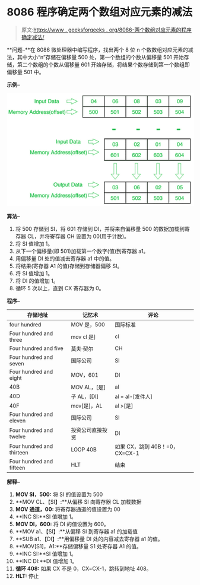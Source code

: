 # 8086 程序确定两个数组对应元素的减法

> 原文:[https://www . geeksforgeeks . org/8086-两个数组对应元素的程序确定减法/](https://www.geeksforgeeks.org/8086-program-to-determine-subtraction-of-corresponding-elements-of-two-arrays/)

**问题–**在 8086 微处理器中编写程序，找出两个 8 位 n 个数数组对应元素的减法，其中大小“n”存储在偏移量 500 处，第一个数组的个数从偏移量 501 开始存储，第二个数组的个数从偏移量 601 开始存储，将结果个数存储到第一个数组即偏移量 501 中。

**示例–**

![](img/26436f5ff3fceacfff843ec82e2d5a8f.png)

**算法–**

1.  将 500 存储到 SI，将 601 存储到 DI，并将来自偏移量 500 的数据加载到寄存器 CL，并将寄存器 CH 设置为 00(用于计数)。
2.  将 SI 值增加 1。
3.  从下一个偏移量(即 501)加载第一个数字(值)到寄存器 a1。
4.  用偏移量 DI 处的值减去寄存器 a1 中的值。
5.  将结果(寄存器 A1 的值)存储到存储器偏移 SI。
6.  将 SI 值增加 1。
7.  将 DI 的值增加 1。
8.  循环 5 次以上，直到 CX 寄存器为 0。

**程序–**

<center>

| 存储地址 | 记忆术 | 评论 |
| --- | --- | --- |
| four hundred | MOV 是，500 | 国际标准 |
| Four hundred and three | mov cl 是] | cl |
| Four hundred and five | 莫夫·契尔 | CH |
| Four hundred and seven | 国际公司 | SI |
| Four hundred and eight | MOV，601 | DI |
| 40B | MOV AL，[是] | al |
| 40D | 子 AL，[DI] | al = al-[发件人] |
| 40F | mov[是]，AL | al >[是] |
| Four hundred and eleven | 国际公司 | SI |
| Four hundred and twelve | 投资公司直接投资 | DI |
| Four hundred and thirteen | LOOP 40B | 如果 CX，跳到 40B！=0，CX=CX-1 |
| Four hundred and fifteen | HLT | 结束 |

</center>

**解释–**

1.  **MOV SI，500:** 将 SI 的值设置为 500
2.  **MOV CL、【SI】:**从偏移 SI 向寄存器 CL 加载数据
3.  **MOV 通道，00:** 将寄存器通道的值设置为 00
4.  **INC SI:**SI 值增加 1。
5.  **MOV DI，600:** 将 DI 的值设置为 600。
6.  **MOV a1、【SI】:**从偏移 SI 到寄存器 a1 的加载值
7.  **SUB a1、【DI】:**用偏移量 DI 处的内容减去寄存器 a1 的值。
8.  **MOV[S1]，A1:**存储偏移量 S1 处寄存器 A1 的值。
9.  **INC SI:**SI 值增加 1。
10.  **INC DI:**DI 值增加 1。
11.  **循环 408:** 如果 CX 不是 0，CX=CX-1，跳转到地址 408。
12.  **HLT:** 停止